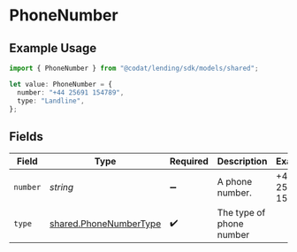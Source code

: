 # PhoneNumber

## Example Usage

```typescript
import { PhoneNumber } from "@codat/lending/sdk/models/shared";

let value: PhoneNumber = {
  number: "+44 25691 154789",
  type: "Landline",
};
```

## Fields

| Field                                                                   | Type                                                                    | Required                                                                | Description                                                             | Example                                                                 |
| ----------------------------------------------------------------------- | ----------------------------------------------------------------------- | ----------------------------------------------------------------------- | ----------------------------------------------------------------------- | ----------------------------------------------------------------------- |
| `number`                                                                | *string*                                                                | :heavy_minus_sign:                                                      | A phone number.                                                         | +44 25691 154789                                                        |
| `type`                                                                  | [shared.PhoneNumberType](../../../sdk/models/shared/phonenumbertype.md) | :heavy_check_mark:                                                      | The type of phone number                                                |                                                                         |